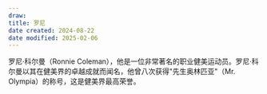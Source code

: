 ```yaml
---
draw:
title: 罗尼
date created: 2024-08-22
date modified: 2025-02-06
---
```


罗尼·科尔曼（Ronnie Coleman），他是一位非常著名的职业健美运动员。罗尼·科尔曼以其在健美界的卓越成就而闻名，他曾八次获得"先生奥林匹亚"（Mr. Olympia）的称号，这是健美界最高荣誉。
